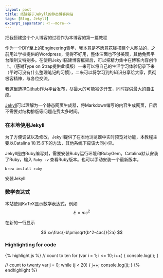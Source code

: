 ```yaml
---
layout: post
title: 搭建基于Jekyll的静态博客网站
tags: [Blog, Jekyll]
excerpt_separator: <!--more-->
---
```


把我搭建这个个人博客的过程作为本博客的第一篇教程

<!--more-->

作为一个DIY至上的Engineering青年，我本意是不愿意花钱搭建个人网站的，之前用过学校提供的Wordpress，觉得不好用，整体洁面也不够美观，其他免费平台限制又特别多。在使用Jekyll搭建博客框架后，可以把精力集中在博客内容创作上。（感谢Type on Strap提供此模版）一来可以将自己的生活学习体验记录下来（平时可没有什么整理笔记的习惯），二来可以将学习到的知识分享给大家，贯彻极客精神，与各位交流。

我这里选择[Github](https://github.com/)作为平台发布，尽最大的可能减少开支，同时提供最大的自由度。

[Jekyll](https://jekyllrb.com/)可以理解为一个静态网页生成器，将Markdown编写的内容生成网页，日后不需要对结构排版等问题花费太多时间。

### 在本地使用Jekyll
为了方便调试以及修改，Jekyll提供了在本地浏览器中实时预览对功能，本教程主要以Catalina 10.15.6下的方法，其他系统下应该大同小异。

Jekyll是由Ruby编写对，需要安装Ruby运行环境和RubyGem。Catalina默认安装了Ruby，输入 `Ruby -v` 查看Ruby版本。也可以手动安装一个最新版本。

```shell
brew install ruby
```

安装Jekyll




### 数学表达式
本站使用KaTeX显示数学表达式，例如$$E=mc^2$$

在新的一行显示

$$
    x=\frac{-b\pm\sqrt{b^2-4ac}}{2a}
$$

### Highlighting for code
{% highlight js %}
// count to ten
for (var i = 1; i <= 10; i++) {
    console.log(i);
}

// count to twenty
var j = 0;
while (j < 20) {
    j++;
    console.log(j);
}
{% endhighlight %}